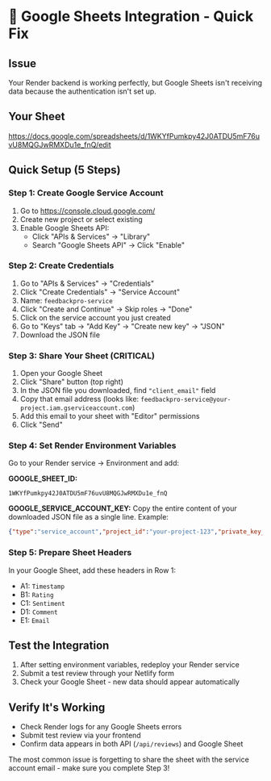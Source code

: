 # 🔧 Google Sheets Integration - Quick Fix

## Issue
Your Render backend is working perfectly, but Google Sheets isn't receiving data because the authentication isn't set up.

## Your Sheet
https://docs.google.com/spreadsheets/d/1WKYfPumkpy42J0ATDU5mF76uvU8MQGJwRMXDu1e_fnQ/edit

## Quick Setup (5 Steps)

### Step 1: Create Google Service Account
1. Go to https://console.cloud.google.com/
2. Create new project or select existing
3. Enable Google Sheets API:
   - Click "APIs & Services" → "Library"
   - Search "Google Sheets API" → Click "Enable"

### Step 2: Create Credentials
1. Go to "APIs & Services" → "Credentials"
2. Click "Create Credentials" → "Service Account"
3. Name: `feedbackpro-service`
4. Click "Create and Continue" → Skip roles → "Done"
5. Click on the service account you just created
6. Go to "Keys" tab → "Add Key" → "Create new key" → "JSON"
7. Download the JSON file

### Step 3: Share Your Sheet (CRITICAL)
1. Open your Google Sheet
2. Click "Share" button (top right)
3. In the JSON file you downloaded, find `"client_email"` field
4. Copy that email address (looks like: `feedbackpro-service@your-project.iam.gserviceaccount.com`)
5. Add this email to your sheet with "Editor" permissions
6. Click "Send"

### Step 4: Set Render Environment Variables
Go to your Render service → Environment and add:

**GOOGLE_SHEET_ID:**
```
1WKYfPumkpy42J0ATDU5mF76uvU8MQGJwRMXDu1e_fnQ
```

**GOOGLE_SERVICE_ACCOUNT_KEY:**
Copy the entire content of your downloaded JSON file as a single line. Example:
```json
{"type":"service_account","project_id":"your-project-123","private_key_id":"abc123","private_key":"-----BEGIN PRIVATE KEY-----\nYOUR_PRIVATE_KEY_HERE\n-----END PRIVATE KEY-----\n","client_email":"feedbackpro-service@your-project-123.iam.gserviceaccount.com","client_id":"123456789","auth_uri":"https://accounts.google.com/o/oauth2/auth","token_uri":"https://oauth2.googleapis.com/token","auth_provider_x509_cert_url":"https://www.googleapis.com/oauth2/v1/certs","client_x509_cert_url":"https://www.googleapis.com/oauth2/v1/certs/feedbackpro-service%40your-project-123.iam.gserviceaccount.com"}
```

### Step 5: Prepare Sheet Headers
In your Google Sheet, add these headers in Row 1:
- A1: `Timestamp`
- B1: `Rating`
- C1: `Sentiment` 
- D1: `Comment`
- E1: `Email`

## Test the Integration
1. After setting environment variables, redeploy your Render service
2. Submit a test review through your Netlify form
3. Check your Google Sheet - new data should appear automatically

## Verify It's Working
- Check Render logs for any Google Sheets errors
- Submit test review via your frontend
- Confirm data appears in both API (`/api/reviews`) and Google Sheet

The most common issue is forgetting to share the sheet with the service account email - make sure you complete Step 3!